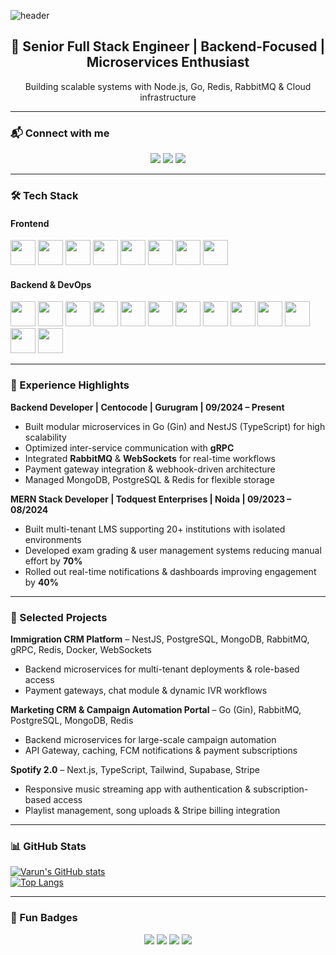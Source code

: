 ![header](https://capsule-render.vercel.app/api?type=waving&fontColor=FFFFFF&color=1099B2&height=150&section=header&text=Hi%2C%20I'm%20Varun%20Sharma!&fontSize=90)

<div align="center">
  <h2>🚀 Senior Full Stack Engineer | Backend-Focused | Microservices Enthusiast</h2>
  <p>Building scalable systems with Node.js, Go, Redis, RabbitMQ & Cloud infrastructure</p>
</div>

---

### 📬 Connect with me
<p align="center">
  <a href="https://www.linkedin.com/in/varun-sharma-463659190"><img src="https://img.shields.io/badge/LinkedIn-0077B5?style=for-the-badge&logo=linkedin&logoColor=white" /></a>
  <a href="mailto:varunsh5687@gmail.com"><img src="https://img.shields.io/badge/Gmail-D14836?style=for-the-badge&logo=gmail&logoColor=white" /></a>
  <a href="https://github.com/varunsh23"><img src="https://img.shields.io/badge/GitHub-181717?style=for-the-badge&logo=github&logoColor=white" /></a>
</p>

---

### 🛠️ Tech Stack

#### **Frontend**
<p>
<img src="https://cdn.jsdelivr.net/gh/devicons/devicon/icons/html5/html5-original.svg" width="40" />
<img src="https://cdn.jsdelivr.net/gh/devicons/devicon/icons/css3/css3-original.svg" width="40" />
<img src="https://cdn.jsdelivr.net/gh/devicons/devicon/icons/javascript/javascript-original.svg" width="40" />
<img src="https://cdn.jsdelivr.net/gh/devicons/devicon/icons/typescript/typescript-original.svg" width="40" />
<img src="https://cdn.jsdelivr.net/gh/devicons/devicon/icons/react/react-original.svg" width="40" />
<img src="https://cdn.jsdelivr.net/gh/devicons/devicon/icons/nextjs/nextjs-original.svg" width="40" />
<img src="https://cdn.jsdelivr.net/gh/devicons/devicon/icons/redux/redux-original.svg" width="40" />
<img src="https://cdn.jsdelivr.net/gh/devicons/devicon/icons/tailwindcss/tailwindcss-original.svg" width="40" />
</p>

#### **Backend & DevOps**
<p>
<img src="https://cdn.jsdelivr.net/gh/devicons/devicon/icons/nodejs/nodejs-original.svg" width="40" />
<img src="https://cdn.jsdelivr.net/gh/devicons/devicon/icons/express/express-original.svg" width="40" />
<img src="https://cdn.jsdelivr.net/gh/devicons/devicon/icons/go/go-original.svg" width="40" />
<img src="https://cdn.jsdelivr.net/gh/devicons/devicon/icons/nestjs/nestjs-plain.svg" width="40" />
<img src="https://cdn.jsdelivr.net/gh/devicons/devicon/icons/postgresql/postgresql-original.svg" width="40" />
<img src="https://cdn.jsdelivr.net/gh/devicons/devicon/icons/mongodb/mongodb-original.svg" width="40" />
<img src="https://cdn.jsdelivr.net/gh/devicons/devicon/icons/redis/redis-original.svg" width="40" />
<img src="https://cdn.jsdelivr.net/gh/devicons/devicon/icons/docker/docker-original.svg" width="40" />
<img src="https://cdn.jsdelivr.net/gh/devicons/devicon/icons/linux/linux-original.svg" width="40" />
<img src="https://cdn.jsdelivr.net/gh/devicons/devicon/icons/aws/aws-original.svg" width="40" />
<img src="https://cdn.jsdelivr.net/gh/devicons/devicon/icons/rabbitmq/rabbitmq-original.svg" width="40" />
<img src="https://cdn.jsdelivr.net/gh/devicons/devicon/icons/postman/postman-original.svg" width="40" />
<img src="https://cdn.jsdelivr.net/gh/devicons/devicon/icons/swagger/swagger-original.svg" width="40" />
</p>

---

### 💼 Experience Highlights

**Backend Developer | Centocode | Gurugram | 09/2024 – Present**  
- Built modular microservices in Go (Gin) and NestJS (TypeScript) for high scalability  
- Optimized inter-service communication with **gRPC**  
- Integrated **RabbitMQ** & **WebSockets** for real-time workflows  
- Payment gateway integration & webhook-driven architecture  
- Managed MongoDB, PostgreSQL & Redis for flexible storage

**MERN Stack Developer | Todquest Enterprises | Noida | 09/2023 – 08/2024**  
- Built multi-tenant LMS supporting 20+ institutions with isolated environments  
- Developed exam grading & user management systems reducing manual effort by **70%**  
- Rolled out real-time notifications & dashboards improving engagement by **40%**

---

### 📂 Selected Projects

**Immigration CRM Platform** – NestJS, PostgreSQL, MongoDB, RabbitMQ, gRPC, Redis, Docker, WebSockets  
- Backend microservices for multi-tenant deployments & role-based access  
- Payment gateways, chat module & dynamic IVR workflows

**Marketing CRM & Campaign Automation Portal** – Go (Gin), RabbitMQ, PostgreSQL, MongoDB, Redis  
- Backend microservices for large-scale campaign automation  
- API Gateway, caching, FCM notifications & payment subscriptions

**Spotify 2.0** – Next.js, TypeScript, Tailwind, Supabase, Stripe  
- Responsive music streaming app with authentication & subscription-based access  
- Playlist management, song uploads & Stripe billing integration

---

### 📊 GitHub Stats

[![Varun's GitHub stats](https://github-readme-stats.vercel.app/api?username=varunsh23&show_icons=true&theme=radical)](https://github.com/varunsh23/github-readme-stats)  
[![Top Langs](https://github-readme-stats.vercel.app/api/top-langs/?username=varunsh23&layout=compact)](https://github.com/varunsh23/github-readme-stats)

---

### 🌟 Fun Badges
<p align="center">
  <img src="https://img.shields.io/badge/Senior%20Backend%20Engineer-00C853?style=for-the-badge" />
  <img src="https://img.shields.io/badge/Microservices%20Expert-2979FF?style=for-the-badge" />
  <img src="https://img.shields.io/badge/AI%20%26%20ML-Enthusiast-FB8C00?style=for-the-badge" />
  <img src="https://img.shields.io/badge/Real-Time%20Systems-9C27B0?style=for-the-badge" />
</p>
